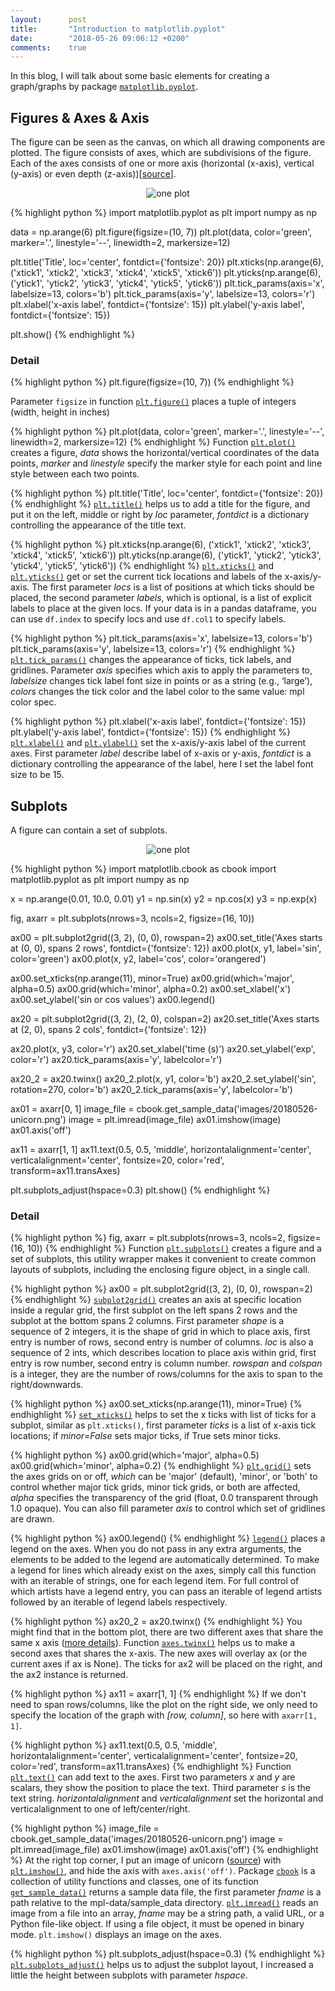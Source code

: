 ```yaml
---
layout:      post
title:       "Introduction to matplotlib.pyplot"
date:        "2018-05-26 09:06:12 +0200"
comments:    true
---
```


In this blog, I will talk about some basic elements for creating a graph/graphs
by package [`matplotlib.pyplot`][matplotlib.pyplot].

## Figures & Axes & Axis
The figure can be seen as the canvas, on which all drawing components are
plotted. The figure consists of axes, which are subdivisions of the figure. Each
of the axes consists of one or more axis (horizontal (x-axis), vertical (y-axis)
or even depth (z-axis))[[source]].

<p align="center">
  <img alt="one plot"
  src="{{ site.baseurl }}/images/20180526-oneplot.png"/>
</p>

{% highlight python %}
import matplotlib.pyplot as plt
import numpy as np

data = np.arange(6)
plt.figure(figsize=(10, 7))
plt.plot(data, color='green', marker='.',
         linestyle='--', linewidth=2, markersize=12)
         
plt.title('Title', loc='center', fontdict={'fontsize': 20})
plt.xticks(np.arange(6),
           ('xtick1', 'xtick2', 'xtick3',
            'xtick4', 'xtick5', 'xtick6'))
plt.yticks(np.arange(6),
           ('ytick1', 'ytick2', 'ytick3',
            'ytick4', 'ytick5', 'ytick6'))
plt.tick_params(axis='x', labelsize=13, colors='b')
plt.tick_params(axis='y', labelsize=13, colors='r')
plt.xlabel('x-axis label', fontdict={'fontsize': 15})
plt.ylabel('y-axis label', fontdict={'fontsize': 15})

plt.show()
{% endhighlight %}

### Detail
{% highlight python %}
plt.figure(figsize=(10, 7))
{% endhighlight %}

Parameter `figsize` in function [`plt.figure()`][pltfigure] places a tuple of
integers (width, height in inches)

{% highlight python %}
plt.plot(data, color='green', marker='.',
         linestyle='--', linewidth=2, markersize=12)
{% endhighlight %}
Function [`plt.plot()`][pltplot] creates a figure, _data_ shows the
horizontal/vertical coordinates of the data points, _marker_ and _linestyle_
specify the marker style for each point and line style between each two points.

{% highlight python %}
plt.title('Title', loc='center', fontdict={'fontsize': 20})
{% endhighlight %}
[`plt.title()`][plttitle] helps us to add a title for the figure, and put it on
the left, middle or right by _loc_ parameter, _fontdict_ is a dictionary
controlling the appearance of the title text.

{% highlight python %}
plt.xticks(np.arange(6),
           ('xtick1', 'xtick2', 'xtick3',
            'xtick4', 'xtick5', 'xtick6'))
plt.yticks(np.arange(6),
           ('ytick1', 'ytick2', 'ytick3',
            'ytick4', 'ytick5', 'ytick6'))
{% endhighlight %}
[`plt.xticks()`][pltxticks] and [`plt.yticks()`][pltyticks] get or set the
current tick locations and labels of the x-axis/y-axis. The first parameter
_locs_ is a list of positions at which ticks should be placed, the second
parameter _labels_, which is optional, is a list of explicit labels to place at
the given locs. If your data is in a pandas dataframe, you can use `df.index` to
specify locs and use `df.col1` to specify labels.

{% highlight python %}
plt.tick_params(axis='x', labelsize=13, colors='b')
plt.tick_params(axis='y', labelsize=13, colors='r')
{% endhighlight %}
[`plt.tick_params()`][plttickparams] changes the appearance of ticks, tick
labels, and gridlines. Parameter _axis_ specifies which axis to apply the
parameters to, _labelsize_ changes tick label font size in points or as a string
(e.g., ‘large’), _colors_ changes the tick color and the label color to the same
value: mpl color spec.

{% highlight python %}
plt.xlabel('x-axis label', fontdict={'fontsize': 15})
plt.ylabel('y-axis label', fontdict={'fontsize': 15})
{% endhighlight %}
[`plt.xlabel()`][pltxlabel] and [`plt.ylabel()`][pltylabel] set the x-axis/y-axis
label of the current axes. First parameter _label_ describe label of x-axis or
y-axis, _fontdict_ is a dictionary controlling the appearance of the label, here
I set the label font size to be 15.


## Subplots
A figure can contain a set of subplots.

<p align="center">
  <img alt="one plot"
  src="{{ site.baseurl }}/images/20180526-subplots.png"/>
</p>

{% highlight python %}
import matplotlib.cbook as cbook
import matplotlib.pyplot as plt
import numpy as np

x = np.arange(0.01, 10.0, 0.01)
y1 = np.sin(x)
y2 = np.cos(x)
y3 = np.exp(x)

fig, axarr = plt.subplots(nrows=3, ncols=2, figsize=(16, 10))

ax00 = plt.subplot2grid((3, 2), (0, 0), rowspan=2)
ax00.set_title('Axes starts at (0, 0), spans 2 rows',
               fontdict={'fontsize': 12})
ax00.plot(x, y1, label='sin', color='green')
ax00.plot(x, y2, label='cos', color='orangered')

ax00.set_xticks(np.arange(11), minor=True)
ax00.grid(which='major', alpha=0.5)
ax00.grid(which='minor', alpha=0.2)
ax00.set_xlabel('x')
ax00.set_ylabel('sin or cos values')
ax00.legend()

ax20 = plt.subplot2grid((3, 2), (2, 0), colspan=2)
ax20.set_title('Axes starts at (2, 0), spans 2 cols',
               fontdict={'fontsize': 12})

ax20.plot(x, y3, color='r')
ax20.set_xlabel('time (s)')
ax20.set_ylabel('exp', color='r')
ax20.tick_params(axis='y', labelcolor='r')

ax20_2 = ax20.twinx()
ax20_2.plot(x, y1, color='b')
ax20_2.set_ylabel('sin', rotation=270, color='b')
ax20_2.tick_params(axis='y', labelcolor='b')

ax01 = axarr[0, 1]
image_file = cbook.get_sample_data('images/20180526-unicorn.png')
image = plt.imread(image_file)
ax01.imshow(image)
ax01.axis('off')

ax11 = axarr[1, 1]
ax11.text(0.5, 0.5, 'middle',
          horizontalalignment='center',
          verticalalignment='center',
          fontsize=20, color='red',
          transform=ax11.transAxes)

plt.subplots_adjust(hspace=0.3)
plt.show()
{% endhighlight %}

### Detail
{% highlight python %}
fig, axarr = plt.subplots(nrows=3, ncols=2, figsize=(16, 10))
{% endhighlight %}
Function [`plt.subplots()`][subplots] creates a figure and a set of subplots,
this utility wrapper makes it convenient to create common layouts of subplots,
including the enclosing figure object, in a single call.

{% highlight python %}
ax00 = plt.subplot2grid((3, 2), (0, 0), rowspan=2)
{% endhighlight %}
[`subplot2grid()`][subplot2grid] creates an axis at specific location inside a
regular grid, the first subplot on the left spans 2 rows and the subplot at the
bottom spans 2 columns. First parameter _shape_ is a sequence of 2 integers, it
is the shape of grid in which to place axis, first entry is number of rows,
second entry is number of columns. _loc_ is also a sequence of 2 ints, which
describes location to place axis within grid, first entry is row number, second
entry is column number. _rowspan_ and _colspan_ is a integer, they are the
number of rows/columns for the axis to span to the right/downwards.

{% highlight python %}
ax00.set_xticks(np.arange(11), minor=True)
{% endhighlight %}
[`set_xticks()`][setxticks] helps to set the x ticks with list of ticks for a
subplot, similar as `plt.xticks()`, first parameter _ticks_ is a list of x-axis
tick locations; if _minor=False_ sets major ticks, if True sets minor ticks.

{% highlight python %}
ax00.grid(which='major', alpha=0.5)
ax00.grid(which='minor', alpha=0.2)
{% endhighlight %}
[`plt.grid()`][pltgrid] sets the axes grids on or off, _which_ can be 'major'
(default), 'minor', or 'both' to control whether major tick grids, minor tick
grids, or both are affected, _alpha_ specifies the transparency of the grid
(float, 0.0 transparent through 1.0 opaque). You can also fill parameter _axis_
to control which set of gridlines are drawn.

{% highlight python %}
ax00.legend()
{% endhighlight %}
[`legend()`][legend] places a legend on the axes. When you do not pass in any
extra arguments, the elements to be added to the legend are automatically
determined. To make a legend for lines which already exist on the axes, simply
call this function with an iterable of strings, one for each legend item. For
full control of which artists have a legend entry, you can pass an iterable of
legend artists followed by an iterable of legend labels respectively.

{% highlight python %}
ax20_2 = ax20.twinx()
{% endhighlight %}
You might find that in the bottom plot, there are two different axes that share
the same x axis ([more details][diffscales]). Function [`axes.twinx()`][twinx]
helps us to make a second axes that shares the x-axis. The new axes will overlay
ax (or the current axes if ax is None). The ticks for ax2 will be placed on the
right, and the ax2 instance is returned.

{% highlight python %}
ax11 = axarr[1, 1]
{% endhighlight %}
If we don't need to span rows/columns, like the plot on the right side, we only
need to specify the location of the graph with _[row, column]_, so here with
`axarr[1, 1]`.

{% highlight python %}
ax11.text(0.5, 0.5, 'middle',
          horizontalalignment='center',
          verticalalignment='center',
          fontsize=20, color='red',
          transform=ax11.transAxes)
{% endhighlight %}
Function [`plt.text()`][plttext] can add text to the axes. First two parameters
_x_ and _y_ are scalars, they show the position to place the text. Third
parameter _s_ is the text string. _horizontalalignment_ and _verticalalignment_
set the horizontal and verticalalignment to one of left/center/right.

{% highlight python %}
image_file = cbook.get_sample_data('images/20180526-unicorn.png')
image = plt.imread(image_file)
ax01.imshow(image)
ax01.axis('off')
{% endhighlight %}
At the right top corner, I put an image of unicorn ([source][unicorn]) with
[`plt.imshow()`][imshow], and hide the axis with `axes.axis('off')`. Package
[`cbook`][cbook] is a collection of utility functions and classes, one of its
function [`get_sample_data()`][get_sample_data] returns a sample data file, the
first parameter _fname_ is a path relative to the mpl-data/sample_data directory.
[`plt.imread()`][pltimread] reads an image from a file into an array, _fname_
may be a string path, a valid URL, or a Python file-like object. If using a file
object, it must be opened in binary mode. `plt.imshow()` displays an image on
the axes.

{% highlight python %}
plt.subplots_adjust(hspace=0.3)
{% endhighlight %}
[`plt.subplots_adjust()`][subplotsadjust] helps us to adjust the subplot layout,
I increased a little the height between subplots with parameter _hspace_.

[matplotlib.pyplot]: https://matplotlib.org/api/pyplot_api.html
[source]: https://www.data-blogger.com/2017/11/15/python-matplotlib-pyplot-a-perfect-combination
[pltfigure]: https://matplotlib.org/api/_as_gen/matplotlib.pyplot.figure.html
[pltplot]: https://matplotlib.org/api/_as_gen/matplotlib.pyplot.plot.html
[plttitle]: https://matplotlib.org/api/_as_gen/matplotlib.pyplot.title.html
[pltxticks]: https://matplotlib.org/api/_as_gen/matplotlib.pyplot.xticks.html
[pltyticks]: https://matplotlib.org/api/_as_gen/matplotlib.pyplot.yticks.html
[plttickparams]: https://matplotlib.org/api/_as_gen/matplotlib.pyplot.tick_params.html
[pltxlabel]: https://matplotlib.org/api/_as_gen/matplotlib.pyplot.xlabel.html
[pltylabel]: https://matplotlib.org/api/_as_gen/matplotlib.pyplot.ylabel.html
[subplots]: https://matplotlib.org/api/_as_gen/matplotlib.pyplot.subplots.html
[subplot2grid]: https://matplotlib.org/api/_as_gen/matplotlib.pyplot.subplot2grid.html
[setxticks]: https://matplotlib.org/api/_as_gen/matplotlib.axes.Axes.set_xticks.html
[pltgrid]: https://matplotlib.org/api/_as_gen/matplotlib.pyplot.grid.html
[legend]: https://matplotlib.org/api/_as_gen/matplotlib.pyplot.legend.html
[diffscales]: https://matplotlib.org/gallery/api/two_scales.html#sphx-glr-gallery-api-two-scales-py
[twinx]: https://matplotlib.org/api/_as_gen/matplotlib.pyplot.twinx.html
[unicorn]: https://whatsthebigdata.com/2015/10/17/how-to-become-a-unicorn-data-scientist-and-make-more-than-240000
[plttext]: https://matplotlib.org/api/_as_gen/matplotlib.axes.Axes.text.html
[imshow]: https://matplotlib.org/api/_as_gen/matplotlib.pyplot.imshow.html
[cbook]: https://matplotlib.org/api/cbook_api.html
[get_sample_data]: https://matplotlib.org/api/cbook_api.html
[pltimread]: https://matplotlib.org/api/_as_gen/matplotlib.pyplot.imread.html
[subplotsadjust]: https://matplotlib.org/api/_as_gen/matplotlib.pyplot.subplots_adjust.html
